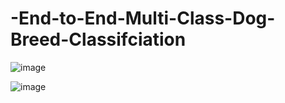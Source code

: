 # -End-to-End-Multi-Class-Dog-Breed-Classifciation

![image](https://github.com/RohanRVC/-End-to-End-Multi-Class-Dog-Breed-Classifciation/assets/80825254/7a7a8476-8557-48ee-ac3d-0a942bfc1df3)


![image](https://github.com/RohanRVC/-End-to-End-Multi-Class-Dog-Breed-Classifciation/assets/80825254/a90c8dac-0401-4833-873b-19b9a87fe17c)
